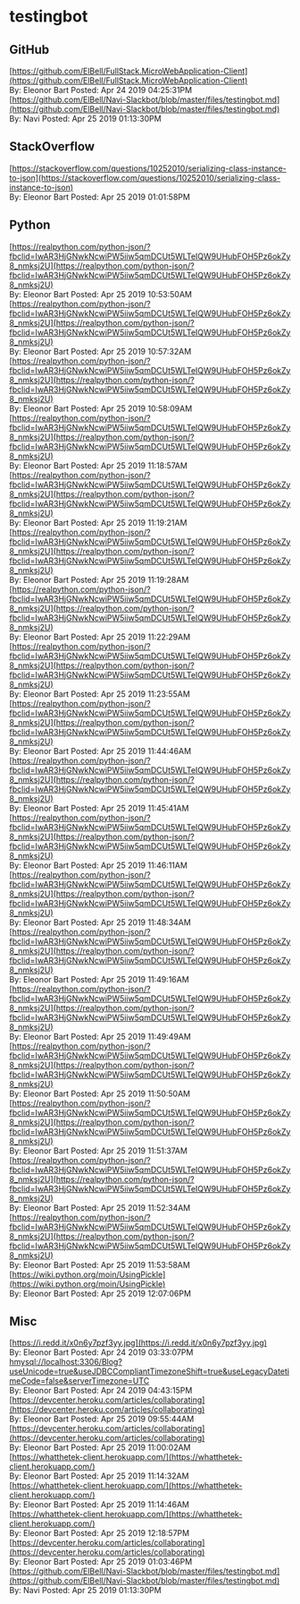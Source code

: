# testingbot
## GitHub<br/>
[https://github.com/ElBell/FullStack.MicroWebApplication-Client](https://github.com/ElBell/FullStack.MicroWebApplication-Client)<br/>By: Eleonor Bart Posted: Apr 24 2019 04:25:31PM <br/> [https://github.com/ElBell/Navi-Slackbot/blob/master/files/testingbot.md](https://github.com/ElBell/Navi-Slackbot/blob/master/files/testingbot.md)<br/>By: Navi Posted: Apr 25 2019 01:13:30PM <br/> 
## StackOverflow<br/>
[https://stackoverflow.com/questions/10252010/serializing-class-instance-to-json](https://stackoverflow.com/questions/10252010/serializing-class-instance-to-json)<br/>By: Eleonor Bart Posted: Apr 25 2019 01:01:58PM <br/> 
## Python<br/>
[https://realpython.com/python-json/?fbclid=IwAR3HjGNwkNcwiPW5iiw5qmDCUt5WLTeIQW9UHubFOH5Pz6okZy8_nmksj2U](https://realpython.com/python-json/?fbclid=IwAR3HjGNwkNcwiPW5iiw5qmDCUt5WLTeIQW9UHubFOH5Pz6okZy8_nmksj2U)<br/>By: Eleonor Bart Posted: Apr 25 2019 10:53:50AM <br/> [https://realpython.com/python-json/?fbclid=IwAR3HjGNwkNcwiPW5iiw5qmDCUt5WLTeIQW9UHubFOH5Pz6okZy8_nmksj2U](https://realpython.com/python-json/?fbclid=IwAR3HjGNwkNcwiPW5iiw5qmDCUt5WLTeIQW9UHubFOH5Pz6okZy8_nmksj2U)<br/>By: Eleonor Bart Posted: Apr 25 2019 10:57:32AM <br/> [https://realpython.com/python-json/?fbclid=IwAR3HjGNwkNcwiPW5iiw5qmDCUt5WLTeIQW9UHubFOH5Pz6okZy8_nmksj2U](https://realpython.com/python-json/?fbclid=IwAR3HjGNwkNcwiPW5iiw5qmDCUt5WLTeIQW9UHubFOH5Pz6okZy8_nmksj2U)<br/>By: Eleonor Bart Posted: Apr 25 2019 10:58:09AM <br/> [https://realpython.com/python-json/?fbclid=IwAR3HjGNwkNcwiPW5iiw5qmDCUt5WLTeIQW9UHubFOH5Pz6okZy8_nmksj2U](https://realpython.com/python-json/?fbclid=IwAR3HjGNwkNcwiPW5iiw5qmDCUt5WLTeIQW9UHubFOH5Pz6okZy8_nmksj2U)<br/>By: Eleonor Bart Posted: Apr 25 2019 11:18:57AM <br/> [https://realpython.com/python-json/?fbclid=IwAR3HjGNwkNcwiPW5iiw5qmDCUt5WLTeIQW9UHubFOH5Pz6okZy8_nmksj2U](https://realpython.com/python-json/?fbclid=IwAR3HjGNwkNcwiPW5iiw5qmDCUt5WLTeIQW9UHubFOH5Pz6okZy8_nmksj2U)<br/>By: Eleonor Bart Posted: Apr 25 2019 11:19:21AM <br/> [https://realpython.com/python-json/?fbclid=IwAR3HjGNwkNcwiPW5iiw5qmDCUt5WLTeIQW9UHubFOH5Pz6okZy8_nmksj2U](https://realpython.com/python-json/?fbclid=IwAR3HjGNwkNcwiPW5iiw5qmDCUt5WLTeIQW9UHubFOH5Pz6okZy8_nmksj2U)<br/>By: Eleonor Bart Posted: Apr 25 2019 11:19:28AM <br/> [https://realpython.com/python-json/?fbclid=IwAR3HjGNwkNcwiPW5iiw5qmDCUt5WLTeIQW9UHubFOH5Pz6okZy8_nmksj2U](https://realpython.com/python-json/?fbclid=IwAR3HjGNwkNcwiPW5iiw5qmDCUt5WLTeIQW9UHubFOH5Pz6okZy8_nmksj2U)<br/>By: Eleonor Bart Posted: Apr 25 2019 11:22:29AM <br/> [https://realpython.com/python-json/?fbclid=IwAR3HjGNwkNcwiPW5iiw5qmDCUt5WLTeIQW9UHubFOH5Pz6okZy8_nmksj2U](https://realpython.com/python-json/?fbclid=IwAR3HjGNwkNcwiPW5iiw5qmDCUt5WLTeIQW9UHubFOH5Pz6okZy8_nmksj2U)<br/>By: Eleonor Bart Posted: Apr 25 2019 11:23:55AM <br/> [https://realpython.com/python-json/?fbclid=IwAR3HjGNwkNcwiPW5iiw5qmDCUt5WLTeIQW9UHubFOH5Pz6okZy8_nmksj2U](https://realpython.com/python-json/?fbclid=IwAR3HjGNwkNcwiPW5iiw5qmDCUt5WLTeIQW9UHubFOH5Pz6okZy8_nmksj2U)<br/>By: Eleonor Bart Posted: Apr 25 2019 11:44:46AM <br/> [https://realpython.com/python-json/?fbclid=IwAR3HjGNwkNcwiPW5iiw5qmDCUt5WLTeIQW9UHubFOH5Pz6okZy8_nmksj2U](https://realpython.com/python-json/?fbclid=IwAR3HjGNwkNcwiPW5iiw5qmDCUt5WLTeIQW9UHubFOH5Pz6okZy8_nmksj2U)<br/>By: Eleonor Bart Posted: Apr 25 2019 11:45:41AM <br/> [https://realpython.com/python-json/?fbclid=IwAR3HjGNwkNcwiPW5iiw5qmDCUt5WLTeIQW9UHubFOH5Pz6okZy8_nmksj2U](https://realpython.com/python-json/?fbclid=IwAR3HjGNwkNcwiPW5iiw5qmDCUt5WLTeIQW9UHubFOH5Pz6okZy8_nmksj2U)<br/>By: Eleonor Bart Posted: Apr 25 2019 11:46:11AM <br/> [https://realpython.com/python-json/?fbclid=IwAR3HjGNwkNcwiPW5iiw5qmDCUt5WLTeIQW9UHubFOH5Pz6okZy8_nmksj2U](https://realpython.com/python-json/?fbclid=IwAR3HjGNwkNcwiPW5iiw5qmDCUt5WLTeIQW9UHubFOH5Pz6okZy8_nmksj2U)<br/>By: Eleonor Bart Posted: Apr 25 2019 11:48:34AM <br/> [https://realpython.com/python-json/?fbclid=IwAR3HjGNwkNcwiPW5iiw5qmDCUt5WLTeIQW9UHubFOH5Pz6okZy8_nmksj2U](https://realpython.com/python-json/?fbclid=IwAR3HjGNwkNcwiPW5iiw5qmDCUt5WLTeIQW9UHubFOH5Pz6okZy8_nmksj2U)<br/>By: Eleonor Bart Posted: Apr 25 2019 11:49:16AM <br/> [https://realpython.com/python-json/?fbclid=IwAR3HjGNwkNcwiPW5iiw5qmDCUt5WLTeIQW9UHubFOH5Pz6okZy8_nmksj2U](https://realpython.com/python-json/?fbclid=IwAR3HjGNwkNcwiPW5iiw5qmDCUt5WLTeIQW9UHubFOH5Pz6okZy8_nmksj2U)<br/>By: Eleonor Bart Posted: Apr 25 2019 11:49:49AM <br/> [https://realpython.com/python-json/?fbclid=IwAR3HjGNwkNcwiPW5iiw5qmDCUt5WLTeIQW9UHubFOH5Pz6okZy8_nmksj2U](https://realpython.com/python-json/?fbclid=IwAR3HjGNwkNcwiPW5iiw5qmDCUt5WLTeIQW9UHubFOH5Pz6okZy8_nmksj2U)<br/>By: Eleonor Bart Posted: Apr 25 2019 11:50:50AM <br/> [https://realpython.com/python-json/?fbclid=IwAR3HjGNwkNcwiPW5iiw5qmDCUt5WLTeIQW9UHubFOH5Pz6okZy8_nmksj2U](https://realpython.com/python-json/?fbclid=IwAR3HjGNwkNcwiPW5iiw5qmDCUt5WLTeIQW9UHubFOH5Pz6okZy8_nmksj2U)<br/>By: Eleonor Bart Posted: Apr 25 2019 11:51:37AM <br/> [https://realpython.com/python-json/?fbclid=IwAR3HjGNwkNcwiPW5iiw5qmDCUt5WLTeIQW9UHubFOH5Pz6okZy8_nmksj2U](https://realpython.com/python-json/?fbclid=IwAR3HjGNwkNcwiPW5iiw5qmDCUt5WLTeIQW9UHubFOH5Pz6okZy8_nmksj2U)<br/>By: Eleonor Bart Posted: Apr 25 2019 11:52:34AM <br/> [https://realpython.com/python-json/?fbclid=IwAR3HjGNwkNcwiPW5iiw5qmDCUt5WLTeIQW9UHubFOH5Pz6okZy8_nmksj2U](https://realpython.com/python-json/?fbclid=IwAR3HjGNwkNcwiPW5iiw5qmDCUt5WLTeIQW9UHubFOH5Pz6okZy8_nmksj2U)<br/>By: Eleonor Bart Posted: Apr 25 2019 11:53:58AM <br/> [https://wiki.python.org/moin/UsingPickle](https://wiki.python.org/moin/UsingPickle)<br/>By: Eleonor Bart Posted: Apr 25 2019 12:07:06PM <br/> 
## Misc<br/>
[https://i.redd.it/x0n6y7pzf3yy.jpg](https://i.redd.it/x0n6y7pzf3yy.jpg)<br/>By: Eleonor Bart Posted: Apr 24 2019 03:33:07PM <br/> [hmysql://localhost:3306/Blog?useUnicode=true&amp;useJDBCCompliantTimezoneShift=true&amp;useLegacyDatetimeCode=false&amp;serverTimezone=UTC](hmysql://localhost:3306/Blog?useUnicode=true&amp;useJDBCCompliantTimezoneShift=true&amp;useLegacyDatetimeCode=false&amp;serverTimezone=UTC)<br/>By: Eleonor Bart Posted: Apr 24 2019 04:43:15PM <br/> [https://devcenter.heroku.com/articles/collaborating](https://devcenter.heroku.com/articles/collaborating)<br/>By: Eleonor Bart Posted: Apr 25 2019 09:55:44AM <br/> [https://devcenter.heroku.com/articles/collaborating](https://devcenter.heroku.com/articles/collaborating)<br/>By: Eleonor Bart Posted: Apr 25 2019 11:00:02AM <br/> [https://whatthetek-client.herokuapp.com/](https://whatthetek-client.herokuapp.com/)<br/>By: Eleonor Bart Posted: Apr 25 2019 11:14:32AM <br/> [https://whatthetek-client.herokuapp.com/](https://whatthetek-client.herokuapp.com/)<br/>By: Eleonor Bart Posted: Apr 25 2019 11:14:46AM <br/> [https://whatthetek-client.herokuapp.com/](https://whatthetek-client.herokuapp.com/)<br/>By: Eleonor Bart Posted: Apr 25 2019 12:18:57PM <br/> [https://devcenter.heroku.com/articles/collaborating](https://devcenter.heroku.com/articles/collaborating)<br/>By: Eleonor Bart Posted: Apr 25 2019 01:03:46PM <br/> [https://github.com/ElBell/Navi-Slackbot/blob/master/files/testingbot.md](https://github.com/ElBell/Navi-Slackbot/blob/master/files/testingbot.md)<br/>By: Navi Posted: Apr 25 2019 01:13:30PM <br/> 